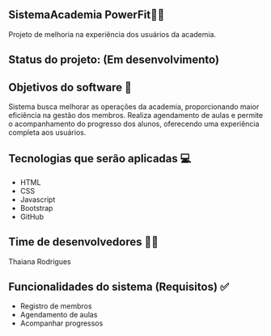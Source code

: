## SistemaAcademia PowerFit🏋️‍♀️ 
Projeto de melhoria na experiência dos usuários da academia. 

## Status do projeto: (Em desenvolvimento) 

## Objetivos do software 📝 
Sistema busca melhorar as operações da academia, proporcionando maior eficiência na gestão dos membros. Realiza agendamento de aulas e permite o acompanhamento do progresso dos alunos, oferecendo uma experiência completa aos usuários. 

## Tecnologias que serão aplicadas 💻 

  - HTML 
  - CSS 
  - Javascript 
  - Bootstrap 
  - GitHub
    
## Time de desenvolvedores 👩‍💻 
Thaiana Rodrigues 

## Funcionalidades do sistema (Requisitos) ✅ 
- Registro de membros 
- Agendamento de aulas 
- Acompanhar progressos 

 
